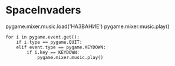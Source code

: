 # SpaceInvaders

pygame.mixer.music.load('НАЗВАНИЕ')
pygame.mixer.music.play()
 
    for i in pygame.event.get():
        if i.type == pygame.QUIT:
        elif event.type == pygame.KEYDOWN:
            if i.key == KEYDOWN:
                pygame.mixer.music.play()
            
